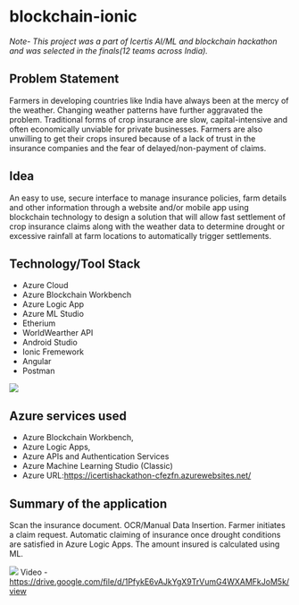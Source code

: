 # blockchain-ionic

*Note- This project was a part of Icertis AI/ML and blockchain hackathon and was selected in the finals(12 teams across India).* 

## Problem Statement
Farmers in developing countries like India have always been at the mercy of the weather. Changing weather patterns have further aggravated the problem.
Traditional forms of crop insurance are slow, capital-intensive and often economically unviable for private businesses. Farmers are also unwilling to get their crops insured because of a lack of trust in the insurance companies and the fear of delayed/non-payment of claims.

## Idea
An easy to use, secure interface to manage insurance policies, farm details and other information through a website and/or mobile app using blockchain technology to design a solution that will allow fast settlement of crop insurance claims along with the weather data to determine drought or excessive rainfall at farm locations to automatically trigger settlements.

## Technology/Tool Stack
* Azure Cloud
* Azure Blockchain Workbench
* Azure Logic App
* Azure ML Studio
* Etherium
* WorldWearther API
* Android Studio
* Ionic Fremework
* Angular
* Postman

![](https://i.ibb.co/1LKfJVz/Screenshot-41.png)

## Azure services used
* Azure Blockchain Workbench, 
* Azure Logic Apps, 
* Azure APIs and Authentication Services
* Azure Machine Learning Studio (Classic)
* Azure URL:https://icertishackathon-cfezfn.azurewebsites.net/

## Summary of the application
Scan the insurance document.
OCR/Manual Data Insertion.
Farmer initiates a claim request.
Automatic claiming of insurance once drought conditions are satisfied in Azure Logic Apps. 
The amount insured is calculated using ML.


![](https://i.ibb.co/mNKR9Fd/Screenshot-40.png)
Video - https://drive.google.com/file/d/1PfykE6vAJkYgX9TrVumG4WXAMFkJoM5k/view

